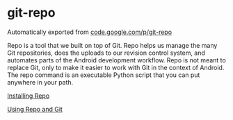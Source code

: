 # git-repo
Automatically exported from [code.google.com/p/git-repo](http://code.google.com/p/git-repo/)

Repo is a tool that we built on top of Git. Repo helps us manage the many Git repositories, does the uploads to our revision control system, and automates parts of the Android development workflow. Repo is not meant to replace Git, only to make it easier to work with Git in the context of Android. The repo command is an executable Python script that you can put anywhere in your path.

[Installing Repo](http://source.android.com/source/downloading.html#installing-repo)

[Using Repo and Git](http://source.android.com/source/using-repo.html)
